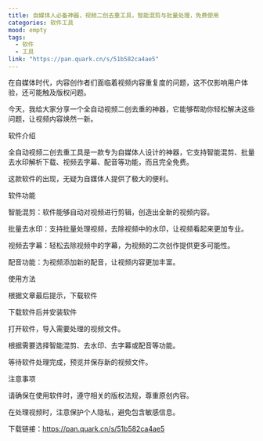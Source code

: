 ```yaml
---
title: 自媒体人必备神器，视频二创去重工具，智能混剪与批量处理，免费使用
categories: 软件工具
mood: empty
tags:
  - 软件
  - 工具
link: "https://pan.quark.cn/s/51b582ca4ae5"
---
```


在自媒体时代，内容创作者们面临着视频内容重复度的问题，这不仅影响用户体验，还可能触及版权问题。

今天，我给大家分享一个全自动视频二创去重的神器，它能够帮助你轻松解决这些问题，让视频内容焕然一新。

软件介绍

全自动视频二创去重工具是一款专为自媒体人设计的神器，它支持智能混剪、批量去水印解析下载、视频去字幕、配音等功能，而且完全免费。

这款软件的出现，无疑为自媒体人提供了极大的便利。

软件功能

智能混剪：软件能够自动对视频进行剪辑，创造出全新的视频内容。

批量去水印：支持批量处理视频，去除视频中的水印，让视频看起来更加专业。

视频去字幕：轻松去除视频中的字幕，为视频的二次创作提供更多可能性。

配音功能：为视频添加新的配音，让视频内容更加丰富。

使用方法

根据文章最后提示，下载软件

下载软件后并安装软件

打开软件，导入需要处理的视频文件。

根据需要选择智能混剪、去水印、去字幕或配音等功能。

等待软件处理完成，预览并保存新的视频文件。

注意事项

请确保在使用软件时，遵守相关的版权法规，尊重原创内容。

在处理视频时，注意保护个人隐私，避免包含敏感信息。

下载链接：https://pan.quark.cn/s/51b582ca4ae5








